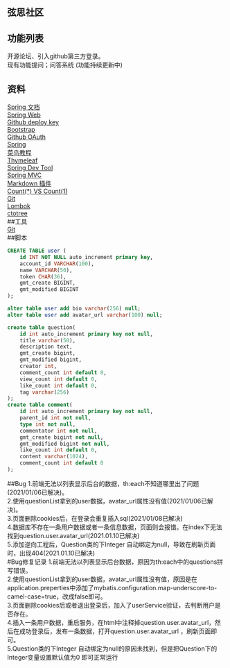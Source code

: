## 弦思社区
## 功能列表  
开源论坛、引入github第三方登录。  
现有功能提问；问答系统 (功能持续更新中)    
## 资料
[Spring 文档](https://spring.io/guides)    
[Spring Web](https://spring.io/guides/gs/serving-web-content/)   
[Github deploy key](https://developer.github.com/v3/guides/managing-deploy-keys/#deploy-keys)    
[Bootstrap](https://v3.bootcss.com/getting-started/)    
[Github OAuth](https://developer.github.com/apps/building-oauth-apps/creating-an-oauth-app/)    
[Spring](https://docs.spring.io/spring-boot/docs/2.0.0.RC1/reference/htmlsingle/#boot-features-embedded-database-support)    
[菜鸟教程](https://www.runoob.com/mysql/mysql-insert-query.html)    
[Thymeleaf](https://www.thymeleaf.org/doc/tutorials/3.0/usingthymeleaf.html#setting-attribute-values)    
[Spring Dev Tool](https://docs.spring.io/spring-boot/docs/2.0.0.RC1/reference/htmlsingle/#using-boot-devtools)  
[Spring MVC](https://docs.spring.io/spring/docs/5.0.3.RELEASE/spring-framework-reference/web.html#mvc-handlermapping-interceptor)  
[Markdown 插件](http://editor.md.ipandao.com/)   
[Count(*) VS Count(1)](https://mp.weixin.qq.com/s/Rwpke4BHu7Fz7KOpE2d3Lw)  
[Git](https://git-scm.com/download)   
[Lombok](https://www.projectlombok.org)    
[ctotree](https://www.octotree.io/)   
##工具  
[Git](git-scm.com)  
##脚本  
```sql
CREATE TABLE user (
	id INT NOT NULL auto_increment primary key,
	account_id VARCHAR(100),
	name VARCHAR(50),
	token CHAR(36),
	gmt_create BIGINT,
	gmt_modified BIGINT
);

alter table user add bio varchar(256) null;
alter table user add avatar_url varchar(100) null;  

create table question(
	id int auto_increment primary key not null,
	title varchar(50),
	description text,
	gmt_create bigint,
	gmt_modified bigint,
	creator int,
	comment_count int default 0,
	view_count int default 0,
	like_count int default 0,
	tag varchar(256)
);  
create table comment(
	id int auto_increment primary key not null,
	parent_id int not null,
	type int not null,
	commentator int not null,
	gmt_create bigint not null,
	gmt_modified bigint not null,
	like_count int default 0,
	content varchar(1024),
	comment_count int default 0
);  
```
##Bug
1.前端无法以列表显示后台的数据，th:each不知道哪里出了问题(2021/01/06已解决)。   
2.使用questionList拿到的user数据，avatar_url属性没有值(2021/01/06已解决)。    
3.页面删除cookies后，在登录会重复插入sql(2021/01/08已解决)   
4.数据库不存在一条用户数据或者一条信息数据，页面则会报错。在index下无法找到question.user.avatar_url(2021.01.10已解决)  
5.添加逆向工程后，Question类的下Integer 自动绑定为null，导致在刷新页面时，出现404(2021.01.10已解决)   
#Bug修复记录
1.前端无法以列表显示后台数据，原因为th:each中的questions拼写错误。    
2.使用questionList拿到的user数据，avatar_url属性没有值，原因是在application.preperties中添加了mybatis.configuration.map-underscore-to-camel-case=true，改成false即可。   
3.页面删除cookies后或者退出登录后，加入了userService验证，去判断用户是否存在。  
4.插入一条用户数据，重启服务，在html中注释掉question.user.avatar_url，然后在成功登录后，发布一条数据，打开question.user.avatar_url ，刷新页面即可。  
5.Question类的下Integer 自动绑定为null的原因未找到，但是把Question下的Integer变量设置默认值为0 即可正常运行  
